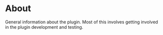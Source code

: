 # About

General information about the plugin.  Most of this involves getting involved in the plugin development and testing.
